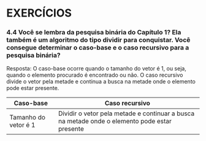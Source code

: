 # EXERCÍCIOS

### 4.4 Você se lembra da pesquisa binária do Capítulo 1? Ela também é um algoritmo do tipo dividir para conquistar. Você consegue determinar o caso-base e o caso recursivo para a pesquisa binária?

Resposta: O caso-base ocorre quando o tamanho do vetor é 1, ou seja, quando o elemento procurado é encontrado ou não. O caso recursivo divide o vetor pela metade e continua a busca na metade onde o elemento pode estar presente.

| Caso-base            | Caso recursivo                                                                                |
| -------------------- | --------------------------------------------------------------------------------------------- |
| Tamanho do vetor é 1 | Dividir o vetor pela metade e continuar a busca na metade onde o elemento pode estar presente |
